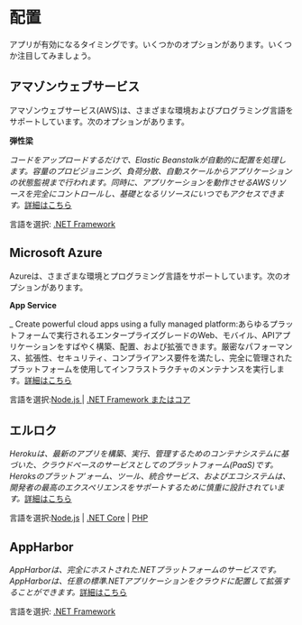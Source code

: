 # 配置

アプリが有効になるタイミングです。いくつかのオプションがあります。いくつか注目してみましょう。

## アマゾンウェブサービス

アマゾンウェブサービス(AWS)は、さまざまな環境およびプログラミング言語をサポートしています。次のオプションがあります。

**弾性梁**

_コードをアップロードするだけで、Elastic Beanstalkが自動的に配置を処理します。容量のプロビジョニング、負荷分散、自動スケールからアプリケーションの状態監視まで行われます。同時に、アプリケーションを動作させるAWSリソースを完全にコントロールし、基礎となるリソースにいつでもアクセスできます。_[詳細はこちら](https://aws.amazon.com/elasticbeanstalk/)

言語を選択: [.NET Framework](/ja_jp/deployment/aws/net)

## Microsoft Azure

Azureは、さまざまな環境とプログラミング言語をサポートしています。次のオプションがあります。

**App Service**

_ Create powerful cloud apps using a fully managed platform:あらゆるプラットフォームで実行されるエンタープライズグレードのWeb、モバイル、APIアプリケーションをすばやく構築、配置、および拡張できます。厳密なパフォーマンス、拡張性、セキュリティ、コンプライアンス要件を満たし、完全に管理されたプラットフォームを使用してインフラストラクチャのメンテナンスを実行します。[詳細はこちら](https://azure.microsoft.com/en-us/services/app-service/)

言語を選択:[Node.js ](/ja_jp/deployment/azure/node) | [.NET Framework またはコア](/ja_jp/deployment/azure/net)

## エルロク

_Herokuは、最新のアプリを構築、実行、管理するためのコンテナシステムに基づいた、クラウドベースのサービスとしてのプラットフォーム(PaaS)です。Heroksのプラットフ’ォーム、ツール、統合サービス、およびエコシステムは、開発者の最高のエクスペリエンスをサポートするために慎重に設計されています。_[詳細はこちら](https://devcenter.heroku.com/articles/git)

言語を選択:[Node.js](/ja_jp/deployment/heroku/nodejs) | [.NET Core](/ja_jp/deployment/heroku/netcore) | [PHP](/ja_jp/deployment/heroku/php)

## AppHarbor

_AppHarborは、完全にホストされた.NETプラットフォームのサービスです。AppHarborは、任意の標準.NETアプリケーションをクラウドに配置して拡張することができます。_[詳細はこちら](https://appharbor.com/)

言語を選択: [.NET Framework](https://forge.autodesk.com/blog/deploying-forge-aspnet-samples-appharbor)
